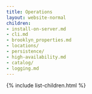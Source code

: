```yaml
---
title: Operations
layout: website-normal
children:
- install-on-server.md
- cli.md
- brooklyn_properties.md
- locations/
- persistence/
- high-availability.md
- catalog/
- logging.md
---
```


{% include list-children.html %}